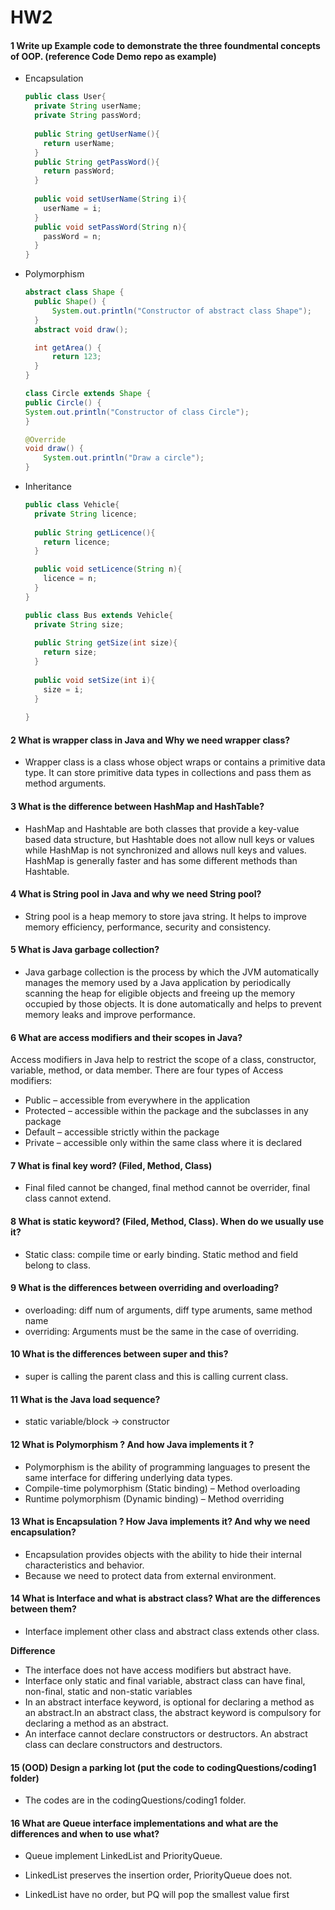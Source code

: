 # HW2

#### 1 Write up Example code to demonstrate the three foundmental concepts of OOP. (reference Code Demo repo as example)

+ Encapsulation

  ```java
  public class User{
    private String userName;
    private String passWord;
    
    public String getUserName(){
      return userName;
    }
    public String getPassWord(){
      return passWord;
    }
    
    public void setUserName(String i){
      userName = i;
    }
    public void setPassWord(String n){
      passWord = n;
    }
  }
  ```

+ Polymorphism

  ```java
  abstract class Shape {
    public Shape() {
        System.out.println("Constructor of abstract class Shape");
    }
    abstract void draw();

    int getArea() {
        return 123;
    }
  }

  class Circle extends Shape {
  public Circle() {
  System.out.println("Constructor of class Circle");
  }

  @Override
  void draw() {
      System.out.println("Draw a circle");
  }

  ```

+ Inheritance

  ```java
  public class Vehicle{
    private String licence;
    
    public String getLicence(){
      return licence;
    }
  
    public void setLicence(String n){
      licence = n;
    }
  }
  
  public class Bus extends Vehicle{
    private String size;
    
    public String getSize(int size){
      return size;
    }
    
    public void setSize(int i){
      size = i;
    }
  	
  }
  ```

#### 2 What is wrapper class in Java and Why we need wrapper class?

+ Wrapper class is a class whose object wraps or contains a primitive data type.
  It can store primitive data types in collections and pass them as method arguments.

#### 3 What is the difference between HashMap and HashTable?

+ HashMap and Hashtable are both classes that provide a key-value based data structure, but Hashtable does not allow null keys or values
while HashMap is not synchronized and allows null keys and values. HashMap is generally faster and has some different methods than Hashtable.

#### 4 What is String pool in Java and why we need String pool?

+ String pool is a heap memory to store java string. It helps to improve memory efficiency, performance, security and consistency.

#### 5 What is Java garbage collection?

+ Java garbage collection is the process by which the JVM automatically manages the memory used by a Java application by periodically scanning the heap for eligible objects and freeing up the memory occupied by those objects. 
  It is done automatically and helps to prevent memory leaks and improve performance.

#### 6 What are access modifiers and their scopes in Java?

Access modifiers in Java help to restrict the scope of a class, constructor, variable, method, or data member. There are four types of Access modifiers:

+ Public – accessible from everywhere in the application
+ Protected – accessible within the package and the subclasses in any package
+ Default – accessible strictly within the package
+ Private – accessible only within the same class where it is declared

#### 7  What is final key word? (Filed, Method, Class)

+ Final filed cannot be changed, final method cannot be overrider, final class cannot extend.

#### 8 What is static keyword? (Filed, Method, Class). When do we usually use it?

+ Static class: compile time or early binding. Static method and field belong to class.

#### 9 What is the differences between overriding and overloading?
+ overloading: diff num of arguments, diff type aruments, same method name 
+ overriding: Arguments must be the same in the case of overriding.

#### 10 What is the differences between super and this?

+ super is calling the parent class and this is calling current class.

#### 11 What is the Java load sequence?

+ static variable/block -> constructor

#### 12 What is Polymorphism ? And how Java implements it ?

+ Polymorphism is the ability of programming languages to present the same interface for differing underlying data types.
+ Compile-time polymorphism (Static binding) – Method overloading
+ Runtime polymorphism (Dynamic binding) – Method overriding

#### 13 What is Encapsulation ? How Java implements it? And why we need encapsulation?

+ Encapsulation provides objects with the ability to hide their internal characteristics and behavior.
+ Because we need to protect data from external environment.

#### 14 What is Interface and what is abstract class? What are the differences between them?

+ Interface implement other class and abstract class extends other class.

**Difference**
+ The interface does not have access modifiers but abstract have.
+ Interface only static and final variable, abstract class can have final, non-final, static and non-static
  variables
+ In an abstract interface keyword, is optional for declaring a method as an abstract.In an abstract class, the abstract
  keyword is compulsory for declaring a method as an abstract.
+ An interface cannot declare constructors or destructors. An abstract class can declare constructors and destructors.
#### 15 (OOD) Design a parking lot (put the code to codingQuestions/coding1 folder)

+ The codes are in the codingQuestions/coding1 folder.

#### 16 What are Queue interface implementations and what are the differences and when to use what?

+ Queue implement LinkedList and PriorityQueue.

+ LinkedList preserves the insertion order, PriorityQueue does not.

+ LinkedList have no order, but PQ will pop the smallest value first